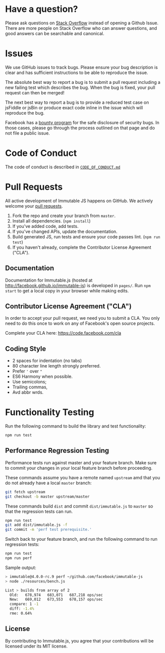 # Have a question?

Please ask questions on [Stack Overflow](https://stackoverflow.com/questions/tagged/immutable.js) instead of opening a Github Issue. There are more people on Stack Overflow who
can answer questions, and good answers can be searchable and canonical.

# Issues

We use GitHub issues to track bugs. Please ensure your bug description is clear
and has sufficient instructions to be able to reproduce the issue.

The absolute best way to report a bug is to submit a pull request including a
new failing test which describes the bug. When the bug is fixed, your pull
request can then be merged!

The next best way to report a bug is to provide a reduced test case on jsFiddle
or jsBin or produce exact code inline in the issue which will reproduce the bug.

Facebook has a [bounty program](https://www.facebook.com/whitehat/) for the safe
disclosure of security bugs. In those cases, please go through the process
outlined on that page and do not file a public issue.

# Code of Conduct

The code of conduct is described in [`CODE_OF_CONDUCT.md`](CODE_OF_CONDUCT.md)

# Pull Requests

All active development of Immutable JS happens on GitHub. We actively welcome
your [pull requests](https://help.github.com/articles/creating-a-pull-request).

1.  Fork the repo and create your branch from `master`.
2.  Install all dependencies. (`npm install`)
3.  If you've added code, add tests.
4.  If you've changed APIs, update the documentation.
5.  Build generated JS, run tests and ensure your code passes lint. (`npm run test`)
6.  If you haven't already, complete the Contributor License Agreement ("CLA").

## Documentation

Documentation for Immutable.js (hosted at http://facebook.github.io/immutable-js)
is developed in `pages/`. Run `npm start` to get a local copy in your browser
while making edits.

## Contributor License Agreement ("CLA")

In order to accept your pull request, we need you to submit a CLA. You only need
to do this once to work on any of Facebook's open source projects.

Complete your CLA here: <https://code.facebook.com/cla>

## Coding Style

- 2 spaces for indentation (no tabs)
- 80 character line length strongly preferred.
- Prefer `'` over `"`
- ES6 Harmony when possible.
- Use semicolons;
- Trailing commas,
- Avd abbr wrds.

# Functionality Testing

Run the following command to build the library and test functionality:

```bash
npm run test
```

## Performance Regression Testing

Performance tests run against master and your feature branch.
Make sure to commit your changes in your local feature branch before proceeding.

These commands assume you have a remote named `upstream` amd that you do not already have a local `master` branch:

```bash
git fetch upstream
git checkout -b master upstream/master
```

These commands build `dist` and commit `dist/immutable.js` to `master` so that the regression tests can run.

```bash
npm run test
git add dist/immutable.js -f
git commit -m 'perf test prerequisite.'
```

Switch back to your feature branch, and run the following command to run regression tests:

```bash
npm run test
npm run perf
```

Sample output:

```bash
> immutable@4.0.0-rc.9 perf ~/github.com/facebook/immutable-js
> node ./resources/bench.js

List > builds from array of 2
  Old:   678,974   683,071   687,218 ops/sec
  New:   669,012   673,553   678,157 ops/sec
  compare: 1 -1
  diff: -1.4%
  rme: 0.64%
```

## License

By contributing to Immutable.js, you agree that your contributions will be
licensed under its MIT license.
